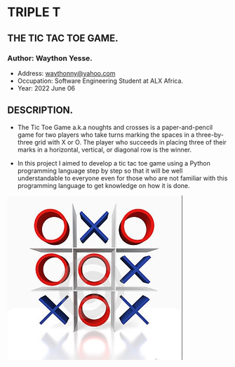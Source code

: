 # TRIPLE T
## THE TIC TAC TOE GAME.

### Author: Waython Yesse.
  * Address: waythonny@yahoo.com
  * Occupation: Software Engineering Student at ALX Africa.
  * Year: 2022 June 06

## DESCRIPTION.
* The Tic Toe Game a.k.a noughts and crosses is a paper-and-pencil game for two players who take turns marking the spaces in a three-by-three grid with X or O. The player who succeeds in placing three of their marks in a horizontal, vertical, or diagonal row is the winner.

* In this project I aimed to develop a tic tac toe game using a Python programming language step by step so that it will be well understandable to everyone even for those who are not familiar with this programming language to get knowledge on how it is done.

![the tic tac toe](https://github.com/YesseJr/triple-t/blob/main/images/Web%20capture_6-6-2022_20590_www.bing.com.jpeg)
